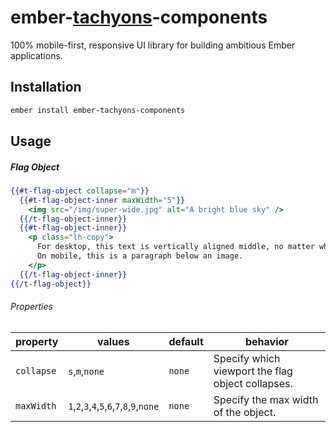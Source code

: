 # ember-[tachyons](http://tachyons.io)-components

100% mobile-first, responsive UI library for building ambitious Ember applications.

## Installation

```sh
ember install ember-tachyons-components
```

## Usage

##### Flag Object

```hbs
{{#t-flag-object collapse="m"}}
  {{#t-flag-object-inner maxWidth="5"}}
    <img src="/img/super-wide.jpg" alt="A bright blue sky" />
  {{/t-flag-object-inner}}
  {{#t-flag-object-inner}}
    <p class="lh-copy">
      For desktop, this text is vertically aligned middle, no matter what the height of the image is.
      On mobile, this is a paragraph below an image.
    </p>
  {{/t-flag-object-inner}}
{{/t-flag-object}}
```

###### Properties

property | values | default | behavior
-------- | ------ | ------- | -------
`collapse` | `s`,`m`,`none` | `none` | Specify which viewport the flag object collapses.
`maxWidth` | `1`,`2`,`3`,`4`,`5`,`6`,`7`,`8`,`9`,`none` | `none` | Specify the max width of the object.
